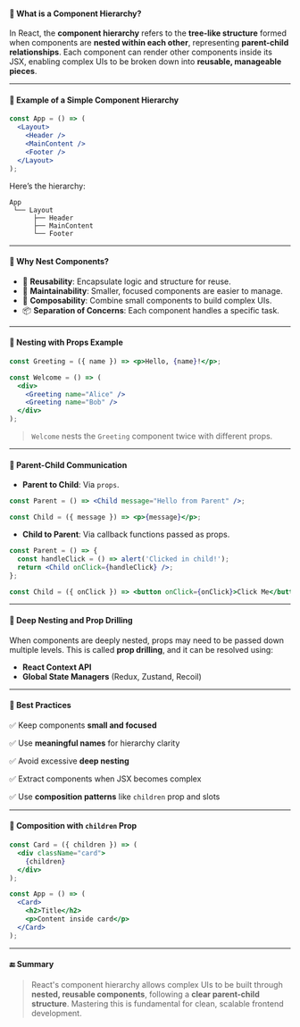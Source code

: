 

#### 🔹 What is a Component Hierarchy?

In React, the **component hierarchy** refers to the **tree-like structure** formed when components are **nested within each other**, representing **parent-child relationships**. Each component can render other components inside its JSX, enabling complex UIs to be broken down into **reusable, manageable pieces**.

---

#### 🔹 Example of a Simple Component Hierarchy

```jsx
const App = () => (
  <Layout>
    <Header />
    <MainContent />
    <Footer />
  </Layout>
);
```

Here’s the hierarchy:

```
App
 └── Layout
      ├── Header
      ├── MainContent
      └── Footer
```

---

#### 🔹 Why Nest Components?

* 🔁 **Reusability**: Encapsulate logic and structure for reuse.
* 🔧 **Maintainability**: Smaller, focused components are easier to manage.
* 🧱 **Composability**: Combine small components to build complex UIs.
* 📦 **Separation of Concerns**: Each component handles a specific task.

---

#### 🔹 Nesting with Props Example

```jsx
const Greeting = ({ name }) => <p>Hello, {name}!</p>;

const Welcome = () => (
  <div>
    <Greeting name="Alice" />
    <Greeting name="Bob" />
  </div>
);
```

> `Welcome` nests the `Greeting` component twice with different props.

---

#### 🔹 Parent-Child Communication

* **Parent to Child**: Via `props`.

```jsx
const Parent = () => <Child message="Hello from Parent" />;

const Child = ({ message }) => <p>{message}</p>;
```

* **Child to Parent**: Via callback functions passed as props.

```jsx
const Parent = () => {
  const handleClick = () => alert('Clicked in child!');
  return <Child onClick={handleClick} />;
};

const Child = ({ onClick }) => <button onClick={onClick}>Click Me</button>;
```

---

#### 🔹 Deep Nesting and Prop Drilling

When components are deeply nested, props may need to be passed down multiple levels. This is called **prop drilling**, and it can be resolved using:

* **React Context API**
* **Global State Managers** (Redux, Zustand, Recoil)

---

#### 🔹 Best Practices

✅ Keep components **small and focused**

✅ Use **meaningful names** for hierarchy clarity

✅ Avoid excessive **deep nesting**

✅ Extract components when JSX becomes complex

✅ Use **composition patterns** like `children` prop and slots


---

#### 🔹 Composition with `children` Prop

```jsx
const Card = ({ children }) => (
  <div className="card">
    {children}
  </div>
);

const App = () => (
  <Card>
    <h2>Title</h2>
    <p>Content inside card</p>
  </Card>
);
```

---

#### 🔚 Summary

> React's component hierarchy allows complex UIs to be built through **nested, reusable components**, following a **clear parent-child structure**. Mastering this is fundamental for clean, scalable frontend development.

